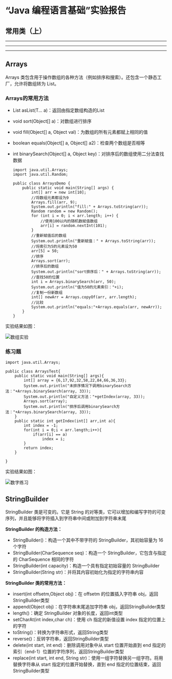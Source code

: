 # “Java 编程语言基础”实验报告
##  常用类（上）
***
***
***
##  Arrays
Arrays 类包含用于操作数组的各种方法（例如排序和搜索）。还包含一个静态工厂，允许将数组转为 List。

### Arrays的常用方法
+ <T> List<T> asList(T... a)：返回由指定数组构造的List
+ void sort(Object[] a)：对数组进行排序
+ void fill(Object[] a, Object val)：为数组的所有元素都赋上相同的值
+ boolean equals(Object[] a, Object[] a2)：检查两个数组是否相等
+ int binarySearch(Object[] a, Object key)：对排序后的数组使用二分法查找数据
  
      import java.util.Arrays;
      import java.util.Random;

      public class ArraysDemo {
          public static void main(String[] args) {
              int[] arr = new int[10];
              //将数组元素都设为9
              Arrays.fill(arr, 9);
              System.out.println("fill:" + Arrays.toString(arr));
              Random random = new Random();
              for (int i = 0; i < arr.length; i++) {
                  //使用100以内的随机数赋值数组
                  arr[i] = random.nextInt(101);
              }
              //重新赋值后的数组
              System.out.println("重新赋值：" + Arrays.toString(arr));
              //将索引为5的元素设为50
              arr[5] = 50;
              //排序
              Arrays.sort(arr);
              //排序后的数组
              System.out.println("sort排序后：" + Arrays.toString(arr));
              //查找50的位置
              int i = Arrays.binarySearch(arr, 50);
              System.out.println("值为50的元素索引："+i);
              //复制一份新数组
              int[] newArr = Arrays.copyOf(arr, arr.length);
              //比较
              System.out.println("equals:"+Arrays.equals(arr, newArr));
          }
      }
实验结果如图：

![数组实验](https://dn-simplecloud.shiyanlou.com/courses/uid1080185-20190525-1558797933431)

### 练习题
    import java.util.Arrays;

    public class ArraysTest{
        public static void main(String[] args){
            int[] array = {6,17,92,32,58,22,84,66,36,33};
            System.out.println("未排序情况下调用binarySearch方法："+Arrays.binarySearch(array, 33));
            System.out.println("自定义方法："+getIndex(array, 33));
            Arrays.sort(array);
            System.out.println("排序后调用binarySearch方法："+Arrays.binarySearch(array, 33));
        }
        public static int getIndex(int[] arr,int a){
            int index = -1;
            for(int i = 0;i < arr.length;i++){
                if(arr[i] == a)
                    index = i;
            }
            return index;
        }

    }
实验结果如图：

![数字练习](https://dn-simplecloud.shiyanlou.com/courses/uid1080185-20190525-1558798673724)

##  StringBuilder
StringBuilder 类是可变的。它是 String 的对等类，它可以增加和编写字符的可变序列，并且能够将字符插入到字符串中间或附加到字符串末尾

**StringBuilder 的构造方法：**

+ StringBuilder()：构造一个其中不带字符的 StringBuilder，其初始容量为 16 个字符
+ StringBuilder(CharSequence seq)：构造一个 StringBuilder，它包含与指定的 CharSequence 相同的字符
+ StringBuilder(int capacity)：构造一个具有指定初始容量的 StringBuilder
+ StringBuilder(String str)：并将其内容初始化为指定的字符串内容

**StringBuilder 类的常用方法：**

+ insert(int offsetm,Object obj)：在 offsetm 的位置插入字符串 obj，返回StringBuilder类型
+ append(Object obj)：在字符串末尾追加字符串 obj，返回StringBuilder类型
+ length()：确定 StringBuilder 对象的长度，返回int类型
+ setCharAt(int index,char ch)：使用 ch 指定的新值设置 index 指定的位置上的字符
+ toString()：转换为字符串形式，返回String类型
+ reverse()：反转字符串，返回StringBuilder类型
+ delete(int start, int end)：删除调用对象中从 start 位置开始直到 end 指定的索引（end-1）位置的字符序列，返回StringBuilder类型
+ replace(int start, int end, String str)：使用一组字符替换另一组字符。将用替换字符串从 start 指定的位置开始替换，直到 end 指定的位置结束，返回StringBuilder类型
